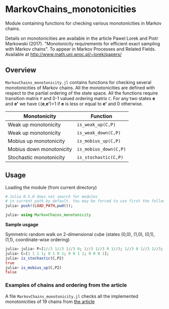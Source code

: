 # MarkovChains_monotonicities
Module containing functions for checking various monotonicities in Markov chains.


Details on monotonicities are available in the article
Pawel Lorek and Piotr Markowski (2017).  "Monotonicity requirements for efficient exact sampling with Markov chains". To appear in Markov Processes and Related Fields. Available at http://www.math.uni.wroc.pl/~lorek/papers/

## Overview
`MarkovChains_monotonicity.jl` contains functions for checking several monotonicities of Markov chains. All the monotonicities are defined with respect to the partial ordering of the state space. All the functions require transition matrix `P` and 0-1 valued ordering matrix `C`. For any two states **e** and **e'**  we have `C`(**e**,**e'**)=1 if **e** is less or equal to **e'** and 0 otherwise.


| Monotonicity| Function |
| ------ | ------ |
|  Weak up monotonicity  |  ````is_weak_up(C,P)  ```` |
|  Weak up monotonicity  |  ````is_weak_down(C,P) ```` |
|  Mobius up monotonicity  |  ````is_mobius_up(C,P)```` |
|  Mobius down monotonicity  |  ````is_mobius_down(C,P)```` |
|  Stochastic monotonicity  |  ````is_stochastic(C,P)```` |


## Usage

Loading the module (from current directory)

````julia
# Julia 0.5.0 does not search for modules 
# in current path by default. You may be forced to use first the following:
julia> push!(LOAD_PATH,pwd());  

julia> using MarkovChains_monotonicity
````

**Sample usgage**

Symmetric random walk on 2-dimensional cube (states (0,0), (1,0), (0,1), (1,1),
coordinate-wise ordering)

````julia
julia> julia> P=[1//3 1//3 1//3 0; 1//3 1//3 0 1//3; 1//3 0 1//3 1//3; 0 1//3 1//3 1//3];
julia> C=[1 1 1 1; 0 1 0 1; 0 0 1 1; 0 0 0 1];
julia> is_stochastic(C,P2)
true                                                                                                                        
julia> is_mobius_up(C,P2)
false                                                                                                                        
````
### Examples of chains and ordering from the article
A file `MarkovChains_monotonicity.jl` checks all the implemented monotonicities of 19 chains from 
[the article](http://www.math.uni.wroc.pl/~lorek/papers/)


